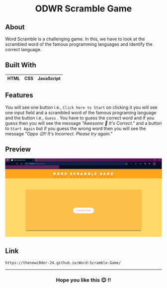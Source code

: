 <h1 align="center">ODWR Scramble Game</h1>

## About
Word Scramble is a challenging game. In this, we have to look at the scrambled word of the famous programming languages and identify the correct language.

## Built With
|HTML|CSS|JavaScript|
|---|---|---|

## Features
You will see one button i.e., `Click here to Start` on clicking it you will see one input field and a scrambled word of the famous programing language and the button i.e., `Guess` .
You have to guess the correct word and if you guess then you will see the message _"Awesome 🤩 It's Correct."_ and a button to `Start Again` but if you guess the wrong word then 
you will see the message _"Opps ☹️!! It's Incorrect. Please try again."_

## Preview 
<p align="center">
  <img src="https://github.com/TheNewC0der-24/Word-Scramble-Game/blob/master/Preview.png"  width="700">
</p>

## Link 
```
https://thenewc0der-24.github.io/Word-Scramble-Game/
```

***
<h3 align="center">Hope you like this 😊 !!
